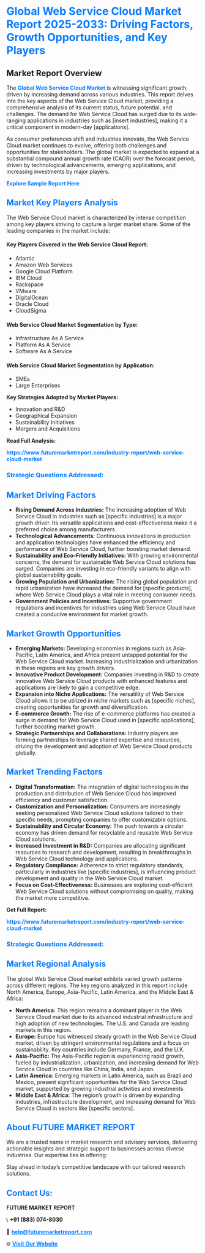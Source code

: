 <h1 style="color: #007BFF;">Global Web Service Cloud Market Report 2025-2033: Driving Factors, Growth Opportunities, and Key Players</h1>

<section id="overview">
<h2>Market Report Overview</h2>
<p>The <a href="https://www.futuremarketreport.com/industry-report/web-service-cloud-market" style="color: #007BFF; text-decoration: none;"><strong>Global Web Service Cloud Market</strong></a> is witnessing significant growth, driven by increasing demand across various industries. This report delves into the key aspects of the Web Service Cloud market, providing a comprehensive analysis of its current status, future potential, and challenges. The demand for Web Service Cloud has surged due to its wide-ranging applications in industries such as [insert industries], making it a critical component in modern-day [applications].</p>
<p>As consumer preferences shift and industries innovate, the Web Service Cloud market continues to evolve, offering both challenges and opportunities for stakeholders. The global market is expected to expand at a substantial compound annual growth rate (CAGR) over the forecast period, driven by technological advancements, emerging applications, and increasing investments by major players.</p>
</section>

<section id="overview">
<p><a href="https://www.futuremarketreport.com/request-sample/reportId=60655" style="color: #007BFF; text-decoration: none;"><strong>Explore Sample Report Here</strong></a></p>
</section>

<section id="key-players">
<h2 style="color: #007BFF;">Market Key Players Analysis</h2>
<p>The Web Service Cloud market is characterized by intense competition among key players striving to capture a larger market share. Some of the leading companies in the market include:</p>
<h4>Key Players Covered in the Web Service Cloud Report:</h4>
<ul><li>Atlantic</li><li>Amazon Web Services</li><li>Google Cloud Platform</li><li>IBM Cloud</li><li>Rackspace</li><li>VMware</li><li>DigitalOcean</li><li>Oracle Cloud</li><li>CloudSigma</li></ul>
<h4>Web Service Cloud Market Segmentation by Type:</h4>
<ul><li>Infrastructure As A Service</li><li>Platform As A Service</li><li>Software As A Service</li></ul>

<h4>Web Service Cloud Market Segmentation by Application:</h4>
<ul><li>SMEs</li><li>Large Enterprises</li></ul>
<p><strong>Key Strategies Adopted by Market Players:</strong></p>
<ul>
<li>Innovation and R&D</li>
<li>Geographical Expansion</li>
<li>Sustainability Initiatives</li>
<li>Mergers and Acquisitions</li>
</ul>
</section>

<section>
<p><strong>Read Full Analysis: </strong></p><a href="https://www.futuremarketreport.com/industry-report/web-service-cloud-market" style="color: #007BFF; text-decoration: none;"><strong>https://www.futuremarketreport.com/industry-report/web-service-cloud-market</strong></a>
<h3 style="color: #007BFF;">Strategic Questions Addressed:</h3>
</section>

<section id="driving-factors">
<h2 style="color: #007BFF;">Market Driving Factors</h2>
<ul>
<li><strong>Rising Demand Across Industries:</strong> The increasing adoption of Web Service Cloud in industries such as [specific industries] is a major growth driver. Its versatile applications and cost-effectiveness make it a preferred choice among manufacturers.</li>
<li><strong>Technological Advancements:</strong> Continuous innovations in production and application technologies have enhanced the efficiency and performance of Web Service Cloud, further boosting market demand.</li>
<li><strong>Sustainability and Eco-Friendly Initiatives:</strong> With growing environmental concerns, the demand for sustainable Web Service Cloud solutions has surged. Companies are investing in eco-friendly variants to align with global sustainability goals.</li>
<li><strong>Growing Population and Urbanization:</strong> The rising global population and rapid urbanization have increased the demand for [specific products], where Web Service Cloud plays a vital role in meeting consumer needs.</li>
<li><strong>Government Policies and Incentives:</strong> Supportive government regulations and incentives for industries using Web Service Cloud have created a conducive environment for market growth.</li>
</ul>
</section>

<section id="growth-opportunities">
<h2 style="color: #007BFF;">Market Growth Opportunities</h2>
<ul>
<li><strong>Emerging Markets:</strong> Developing economies in regions such as Asia-Pacific, Latin America, and Africa present untapped potential for the Web Service Cloud market. Increasing industrialization and urbanization in these regions are key growth drivers.</li>
<li><strong>Innovative Product Development:</strong> Companies investing in R&D to create innovative Web Service Cloud products with enhanced features and applications are likely to gain a competitive edge.</li>
<li><strong>Expansion into Niche Applications:</strong> The versatility of Web Service Cloud allows it to be utilized in niche markets such as [specific niches], creating opportunities for growth and diversification.</li>
<li><strong>E-commerce Growth:</strong> The rise of e-commerce platforms has created a surge in demand for Web Service Cloud used in [specific applications], further boosting market growth.</li>
<li><strong>Strategic Partnerships and Collaborations:</strong> Industry players are forming partnerships to leverage shared expertise and resources, driving the development and adoption of Web Service Cloud products globally.</li>
</ul>
</section>

<section id="trending-factors">
<h2 style="color: #007BFF;">Market Trending Factors</h2>
<ul>
<li><strong>Digital Transformation:</strong> The integration of digital technologies in the production and distribution of Web Service Cloud has improved efficiency and customer satisfaction.</li>
<li><strong>Customization and Personalization:</strong> Consumers are increasingly seeking personalized Web Service Cloud solutions tailored to their specific needs, prompting companies to offer customizable options.</li>
<li><strong>Sustainability and Circular Economy:</strong> The push towards a circular economy has driven demand for recyclable and reusable Web Service Cloud solutions.</li>
<li><strong>Increased Investment in R&D:</strong> Companies are allocating significant resources to research and development, resulting in breakthroughs in Web Service Cloud technology and applications.</li>
<li><strong>Regulatory Compliance:</strong> Adherence to strict regulatory standards, particularly in industries like [specific industries], is influencing product development and quality in the Web Service Cloud market.</li>
<li><strong>Focus on Cost-Effectiveness:</strong> Businesses are exploring cost-efficient Web Service Cloud solutions without compromising on quality, making the market more competitive.</li>
</ul>
</section>

<section>
<p><strong>Get Full Report: </strong></p><a href="https://www.futuremarketreport.com/industry-report/web-service-cloud-market" style="color: #007BFF; text-decoration: none;"><strong>https://www.futuremarketreport.com/industry-report/web-service-cloud-market</strong></a>
<h3 style="color: #007BFF;">Strategic Questions Addressed:</h3>
</section>


<section id="regional-analysis">
<h2 style="color: #007BFF;">Market Regional Analysis</h2>
<p>The global Web Service Cloud market exhibits varied growth patterns across different regions. The key regions analyzed in this report include North America, Europe, Asia-Pacific, Latin America, and the Middle East & Africa:</p>
<ul>
<li><strong>North America:</strong> This region remains a dominant player in the Web Service Cloud market due to its advanced industrial infrastructure and high adoption of new technologies. The U.S. and Canada are leading markets in this region.</li>
<li><strong>Europe:</strong> Europe has witnessed steady growth in the Web Service Cloud market, driven by stringent environmental regulations and a focus on sustainability. Key countries include Germany, France, and the U.K.</li>
<li><strong>Asia-Pacific:</strong> The Asia-Pacific region is experiencing rapid growth, fueled by industrialization, urbanization, and increasing demand for Web Service Cloud in countries like China, India, and Japan.</li>
<li><strong>Latin America:</strong> Emerging markets in Latin America, such as Brazil and Mexico, present significant opportunities for the Web Service Cloud market, supported by growing industrial activities and investments.</li>
<li><strong>Middle East & Africa:</strong> The region’s growth is driven by expanding industries, infrastructure development, and increasing demand for Web Service Cloud in sectors like [specific sectors].</li>
</ul>
</section>

<footer>
<h2 style="color: #007BFF;">About FUTURE MARKET REPORT</h2>
<p>We are a trusted name in market research and advisory services, delivering actionable insights and strategic support to businesses across diverse industries. Our expertise lies in offering:</p>

<p>Stay ahead in today’s competitive landscape with our tailored research solutions.</p>

<h2 style="color: #007BFF;">Contact Us:</h2>
<p><strong>FUTURE MARKET REPORT</strong></p>
<p>📞 <strong>+91 (883) 074-8030</strong></p>
<p>📧 <strong><a href="mailto:help@futuremarketreport.com" style="color: #007BFF;">help@futuremarketreport.com</a></strong></p>
<p>🌐 <strong><a href="https://www.futuremarketreport.com/" style="color: #007BFF;">Visit Our Website</a></strong></p>
</footer>